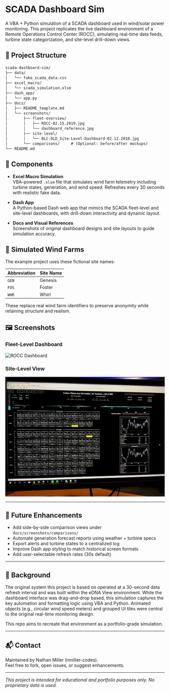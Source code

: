 # SCADA Dashboard Sim

A VBA + Python simulation of a SCADA dashboard used in wind/solar power monitoring. This project replicates the live dashboard environment of a Remote Operations Control Center (ROCC), simulating real-time data feeds, turbine state categorization, and site-level drill-down views.

## 📁 Project Structure

```plaintext
scada-dashboard-sim/
├── data/
│   └── fake_scada_data.csv
├── excel_macro/
│   └── scada_simulation.xlsm
├── dash_app/
│   └── app.py
├── docs/
│   ├── README_template.md
│   └── screenshots/
│       ├── fleet-overview/
│       │   ├── ROCC-02.15.2019.jpg
│       │   └── dashboard_reference.jpg
│       ├── site-level/
│       │   └── BLC-OLD_Site-Level-Dashboard-02.12.2018.jpg
│       └── comparisons/     # (Optional: before/after mockups)
└── README.md
```

## 🔧 Components

- **Excel Macro Simulation**  
  VBA-powered `.xlsm` file that simulates wind farm telemetry including turbine states, generation, and wind speed. Refreshes every 30 seconds with realistic fake data.

- **Dash App**  
  A Python-based Dash web app that mimics the SCADA fleet-level and site-level dashboards, with drill-down interactivity and dynamic layout.

- **Docs and Visual References**  
  Screenshots of original dashboard designs and site layouts to guide simulation accuracy.

## 🧪 Simulated Wind Farms

The example project uses these fictional site names:

| Abbreviation | Site Name |
|--------------|------------|
| `GEN`        | Genesis    |
| `FOS`        | Foster     |
| `WHR`        | Whirl      |

These replace real wind farm identifiers to preserve anonymity while retaining structure and realism.

## 🖼️ Screenshots

### Fleet-Level Dashboard  
![ROCC Dashboard](docs/screenshots/fleet-overview/dashboard_reference.jpg)

### Site-Level View  
![Site Dashboard](docs/screenshots/site-level/BLC-OLD_Site-Level-Dashboard-02.12.2018.jpg)

---

## 🚀 Future Enhancements

- Add side-by-side comparison views under `docs/screenshots/comparisons/`
- Automate generation forecast reports using weather + turbine specs
- Export alerts and turbine states to a centralized log
- Improve Dash app styling to match historical screen formats
- Add user-selectable refresh rates (30s default)

---

## 🧠 Background

The original system this project is based on operated at a 30-second data refresh interval and was built within the eDNA View environment. While the dashboard interface was drag-and-drop based, this simulation captures the key automation and formatting logic using VBA and Python. Animated objects (e.g., circular wind speed meters) and grouped UI tiles were central to the original real-time monitoring design.

This repo aims to recreate that environment as a portfolio-grade simulation.

---

## 📬 Contact

Maintained by Nathan Miller (nmiller-codes).  
Feel free to fork, open issues, or suggest enhancements.

---

*This project is intended for educational and portfolio purposes only. No proprietary data is used.*
